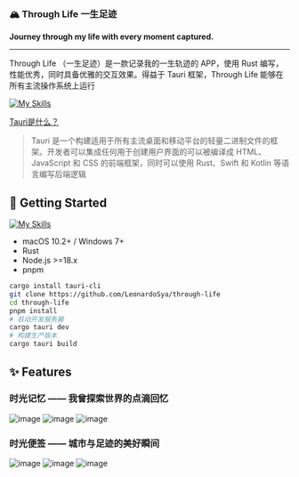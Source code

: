 <p align="center">
  <h3>🏔️ Through Life 一生足迹</h2>
  <strong>Journey through my life with every moment captured.</strong>
</p>

 --- 
 
Through Life （一生足迹）是一款记录我的一生轨迹的 APP，使用 Rust 编写，性能优秀，同时具备优雅的交互效果。得益于 Tauri 框架，Through Life 能够在所有主流操作系统上运行

[![My Skills](https://skillicons.dev/icons?i=tauri,rust,ts,react,tailwind,postgresql)](https://skillicons.dev)

[Tauri是什么？](https://v2.tauri.app/) <br />
> Tauri 是一个构建适用于所有主流桌面和移动平台的轻量二进制文件的框架。开发者可以集成任何用于创建用户界面的可以被编译成 HTML、JavaScript 和 CSS 的前端框架，同时可以使用 Rust、Swift 和 Kotlin 等语言编写后端逻辑

## 🚀 Getting Started
[![My Skills](https://skillicons.dev/icons?i=rust,nodejs,pnpm,npm)](https://skillicons.dev)

- macOS 10.2+ / Windows 7+
- Rust
- Node.js >=18.x
- pnpm
```bash
cargo install tauri-cli
git clone https://github.com/LeonardoSya/through-life
cd through-life
pnpm install
# 启动开发服务器
cargo tauri dev
# 构建生产版本
cargo tauri build 
```

## ✨ Features

### 时光记忆 —— 我曾探索世界的点滴回忆
![image](https://github.com/user-attachments/assets/a9fb5fcf-1d4c-45fd-a51c-cd5b0c0bce5d)
![image](https://github.com/user-attachments/assets/dd95511e-77c4-420f-af80-d7f81b30593b)
![image](https://github.com/user-attachments/assets/05b70480-8b94-401a-bf57-af035d222d69)

### 时光便签 —— 城市与足迹的美好瞬间
![image](https://github.com/user-attachments/assets/568d1852-9f83-476e-83a7-6fa3a1185d09)
![image](https://github.com/user-attachments/assets/0ee5ce06-487d-412b-8993-3f7e74d159f6)
![image](https://github.com/user-attachments/assets/8cfb07e1-94f9-4079-b5ae-984b2916d405)

